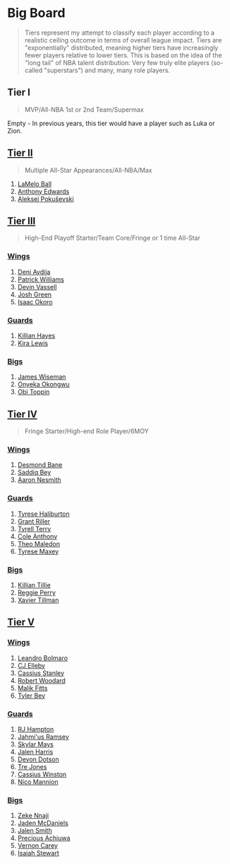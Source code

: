 Big Board
============================
> Tiers represent my attempt to classify each player according to a realistic ceiling outcome in terms of overall league impact. Tiers are "exponentially" distributed, meaning higher tiers have increasingly fewer players relative to lower tiers. This is based on the idea of the "long tail" of NBA talent distribution: Very few truly elite players (so-called "superstars") and many, many role players.

## Tier I
>MVP/All-NBA 1st or 2nd Team/Supermax

Empty - In previous years, this tier would have a player such as Luka or Zion.

## [Tier II](tier2)

>Multiple All-Star Appearances/All-NBA/Max

1. [LaMelo Ball](players/lamelo_ball.md)
1. [Anthony Edwards](players/anthony_edwards.md)
1. [Aleksej Pokuševski](players/aleksej_pokusevski.md)

## [Tier III](tier3)

>High-End Playoff Starter/Team Core/Fringe or 1 time All-Star

### [Wings](tier3_wings)
1. [Deni Avdija](players/deni_avdija.md)
1. [Patrick Williams](players/patrick_williams.md)
1. [Devin Vassell](players/devin_vassell.md)
1. [Josh Green](players/josh_green.md)
1. [Isaac Okoro](players/isaac_okoro.md)

### [Guards](tier3_guards)
1. [Killian Hayes](players/killian_hayes.md)
1. [Kira Lewis](players/kira_lewis.md)

### [Bigs](tier3_bigs)
1. [James Wiseman](players/james_wiseman.md)
1. [Onyeka Okongwu](players/onyeka_okongwu.md)
1. [Obi Toppin](players/obi_toppin.md)

## [Tier IV](tier4.md)
>Fringe Starter/High-end Role Player/6MOY

### [Wings](tier4_wings.md)
1. [Desmond Bane](players/desmond_bane.md)
1. [Saddiq Bey](players/saddiq_bey.md)
1. [Aaron Nesmith](players/aaron_nesmith.md)

### [Guards](tier4_guards.md)
1. [Tyrese Haliburton](players/tyrese_haliburton.md)
1. [Grant Riller](players/grant_riller.md)
1. [Tyrell Terry](players/tyrell_terry.md)
1. [Cole Anthony](players/cole_anthony.md)
1. [Theo Maledon](players/theo_maledon.md)
1. [Tyrese Maxey](players/tyrese_maxey.md)

### [Bigs](tier4_bigs.md)
1. [Killian Tillie](players/killian_tillie.md)
1. [Reggie Perry](players/reggie_perry.md)
1. [Xavier Tillman](players/xavier_tillman.md)

## [Tier V](tier5.md)

### [Wings](tier5_wings.md)
1. [Leandro Bolmaro](players/leandro_bolmaro.md)
1. [CJ Elleby](players/cj_elleby.md)
1. [Cassius Stanley](players/cassius_stanley.md)
1. [Robert Woodard](players/robert_woodard.md)
1. [Malik Fitts](players/malik_fitts.md)
1. [Tyler Bey](players/tyler_bey.md)

### [Guards](tier5_guards.md)
1. [RJ Hampton](players/rj_hampton.md)
1. [Jahmi'us Ramsey](players/jahmius_ramsey.md)
1. [Skylar Mays](players/skylar_mays.md)
1. [Jalen Harris](players/jalen_harris.md)
1. [Devon Dotson](players/devon_dotson.md)
1. [Tre Jones](players/tre_jones.md)
1. [Cassius Winston](players/cassius_winston.md)
1. [Nico Mannion](players/nico_mannion.md)

### [Bigs](tier5_bigs.md)
1. [Zeke Nnaji](players/zeke_nnaji.md)
1. [Jaden McDaniels](players/jaden_mcdaniels.md)
1. [Jalen Smith](players/jalen_smith.md)
1. [Precious Achiuwa](players/precious_achiuwa.md)
1. [Vernon Carey](players/vernon_carey.md)
1. [Isaiah Stewart](players/isaiah_stewart.md)
